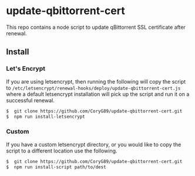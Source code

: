 # update-qbittorrent-cert

This repo contains a node script to update qBittorrent SSL certificate after renewal.

## Install

### Let's Encrypt

If you are using letsencrypt, then running the following will copy the
script to `/etc/letsencrypt/renewal-hooks/deploy/update-qbittorrent-cert.js` where a default letsencrypt installation will pick up the script and run it on a successful renewal.

```sh
$  git clone https://github.com/CoryG89/update-qbittorrent-cert.git
$  npm run install-letsencrypt
```

### Custom

If you have a custom letsencrypt directory, or you would like to copy the script to a different location use the following.

```sh
$  git clone https://github.com/CoryG89/update-qbittorrent-cert.git
$  npm run install-script path/to/dest
```
